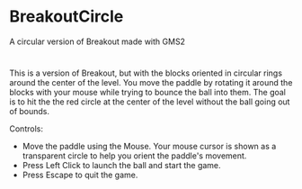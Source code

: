 # BreakoutCircle
A circular version of Breakout made with GMS2

#
This is a version of Breakout, but with the blocks oriented in circular rings around the center of the level. You move the paddle by rotating it around the blocks with your mouse while trying to bounce the ball into them. The goal is to hit the the red circle at the center of the level without the ball going out of bounds.

Controls:
- Move the paddle using the Mouse. Your mouse cursor is shown as a transparent circle to help you orient the paddle's movement.
- Press Left Click to launch the ball and start the game.
- Press Escape to quit the game.
